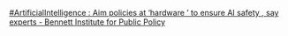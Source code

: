 [#ArtificialIntelligence : Aim policies at ‘hardware ’ to ensure AI safety , say experts - Bennett Institute for Public Policy](https://qi.tc/qi/119617)